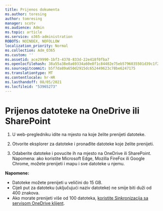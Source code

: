 ```yaml
---
title: Prijenos dokumenta
ms.author: toresing
author: tomresing
manager: scotv
ms.audience: Admin
ms.topic: article
ms.service: o365-administration
ROBOTS: NOINDEX, NOFOLLOW
localization_priority: Normal
ms.collection: Adm_O365
ms.custom: ''
ms.assetid: ace29990-1bf3-4378-833d-22e418f0fba7
ms.openlocfilehash: 38a55a38e0a69334a60e8f1c84402e75eb5796035501d39c1f217fe194dae432
ms.sourcegitcommit: b5f7da89a650d2915dc652449623c78be6247175
ms.translationtype: MT
ms.contentlocale: hr-HR
ms.lasthandoff: 08/05/2021
ms.locfileid: "53965273"
---
```

# <a name="upload-files-to-onedrive-or-sharepoint"></a>Prijenos datoteke na OneDrive ili SharePoint

1. U web-pregledniku idite na mjesto na koje želite prenijeti datoteke.
    
2. Otvorite eksplorer za datoteke i pronađite datoteke koje želite prenijeti.
    
3. Odaberite datoteke i povucite ih na mjesto na OneDrive ili SharePoint. Napomena: ako koristite Microsoft Edge, Mozilla FireFox ili Google Chrome, možete prenijeti i mapu i sve datoteke u njemu.
    
**Napomene:**

- Datoteke možete prenijeti u veličini do 15 GB. 
- Cijeli put za datoteku (uključujući naziv datoteke) ne smije biti duži od 400 znakova. 
- Ako morate prenijeti više od 100 datoteka, [koristite Sinkronizacija sa servisom OneDrive klijent](https://go.microsoft.com/fwlink/?linkid=866427). 
  

